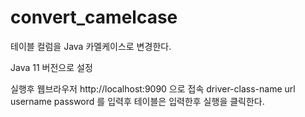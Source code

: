 # convert_camelcase

테이블 컬럼을 Java 카멜케이스로 변경한다.

Java 11 버전으로 설정

실행후 
웹브라우저 http://localhost:9090 으로 접속
driver-class-name
url
username
password 를 입력후 테이블은 입력한후 실행을 클릭한다.


